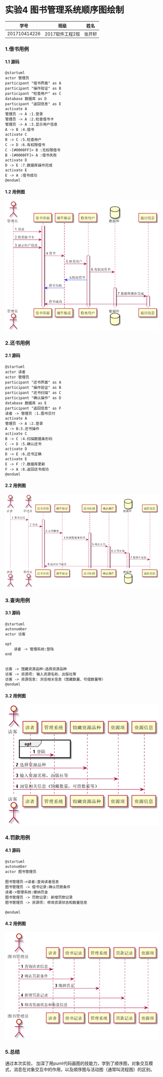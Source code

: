 # 实验4 图书管理系统顺序图绘制

学号|班级|姓名
:-------:|:-------:|:-------:|
201710414226|2017软件工程2班|张开轩|

### 1.借书用例

#### 1.1 源码

```puml
@startuml
actor 管理员
participant "借书界面" as A
participant "操作验证" as B
participant "检查用户" as C
database 数据库 as D
participant "返回信息" as E
activate A
管理员 -> A :1.登录
管理员 -> A :2.检查借书卡
管理员 -> A :3.显示用户信息
A -> B :4.借书
activate C
B -> C :5.检查用户
C -> D :6.有权限借书
C -[#0000FF]> B :无权限借书
B -[#0000FF]> A :借书失败
activate D
D -> E :7.数据库操作完成
activate E
E -> A :借书成功
@enduml
```

#### 1.2 用例图

![](./img/借书.png)

### 2.还书用例

#### 2.1 源码
```puml
@startuml
actor 读者
actor 管理员
participant "还书界面" as A
participant "操作验证" as B
participant "还书扫描" as C
participant "确认操作" as D
database 数据库 as E
participant "返回信息" as F
读者 -> 管理员 :1.图书交付
activate A
管理员 -> A :2.登录
A -> B:3.还书操作
activate C
B -> C :4.扫描数据条形码
C -> D :5.确认还书
activate D
D -> E :6.还书正确
activate E
E -> F :7.数据库更新
F -> A :8.返回还书成功
@enduml
```

#### 2.2 用例图

![](./img/还书.png)


### 3.查询用例

#### 3.1 源码
```puml
@startuml
autonumber
actor 访客

opt
    读者 -> 管理系统:登陆
end


访客 -> 馆藏资源品种:选择资源品种
访客 -> 资源项: 输入资源名称、出版社等
访客 -> 资源信息: 浏览相关信息（馆藏数量、可借数量等）
@enduml
```

#### 3.2 用例图

![](./img/查询.png)

### 4.罚款用例

#### 4.1 源码
```puml
@startuml
autonumber
actor 图书管理员

图书管理员->读者:查询读者信息
图书管理员 -> 借书记录:确认罚款条件
读者->管理系统:缴纳罚金
图书管理员 -> 罚款记录: 新增罚款记录
图书管理员 -> 资源项: 修改资源状态和数量信息

@enduml
```

#### 4.2 用例图

![](./img/罚款.png)

### 5.总结

通过本次实验， 加深了用puml代码画图的技能力，学到了顺序图，对象交互模式，消息在对象交互中的作用，以及顺序图与活动图（通常叫流程图）的区别。 


